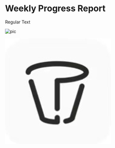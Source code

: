 # Weekly Progress Report

Regular Text

![pic](https://images.unsplash.com/photo-1559583985-c80d8ad9b29f?ixlib=rb-4.0.3&ixid=M3wxMjA3fDB8MHxjb2xsZWN0aW9uLXBhZ2V8MXwxMDY1OTc2fHxlbnwwfHx8fHw%3D&w=1000&q=80)

![](Group1.png)
